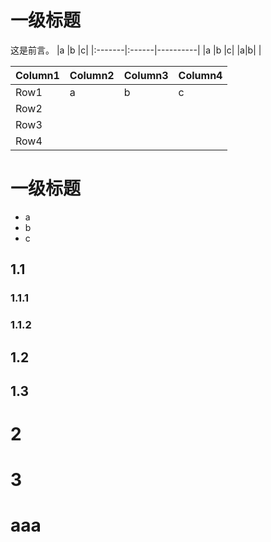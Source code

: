 # 一级标题

这是前言。
|a |b |c|
|:-------|:------|----------|
|a |b |c|
|a|b| |

|Column1  |Column2  |Column3  |Column4  |
|---------|---------|---------|---------|
|Row1     |a         |b         |c         |
|Row2     |         |         |         |
|Row3     |         |         |         |
|Row4     |         |         |         |

# 一级标题

- a
- b
- c

## 1.1

### 1.1.1

### 1.1.2

## 1.2

## 1.3

# 2

# 3

# aaa
